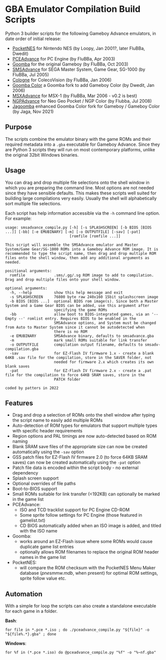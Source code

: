 # GBA Emulator Compilation Build Scripts

Python 3 builder scripts for the following Gameboy Advance emulators, in date order of initial release:
- [PocketNES](https://github.com/Dwedit/PocketNES/releases) for Nintendo NES (by Loopy, Jan 2001?, later FluBBa, Dwedit)
- [PCEAdvance](https://web.archive.org/web/20150430211123/http://www.ndsretro.com/gbadown.html) for PC Engine (by FluBBa, Apr 2003)
- [Goomba](http://goomba.webpersona.com) for the original Gameboy (by FluBBa, Oct 2003)
- [SMSAdvance](https://web.archive.org/web/20150430211123/http://www.ndsretro.com/gbadown.html) for SEGA Master System, Game Gear, SG-1000 (by FluBBa, Jul 2005)
- [Cologne](https://web.archive.org/web/20150430211123/http://www.ndsretro.com/gbadown.html) for ColecoVision (by FluBBa, Jan 2006)
- [Goomba Color](https://www.dwedit.org/gba/goombacolor.php) a Goomba fork to add Gameboy Color (by Dwedit, Jan 2006)
- [MSXAdvance](https://web.archive.org/web/20150430211123/http://www.ndsretro.com/gbadown.html) for MSX-1 (by FluBBa, Mar 2006 - v0.2 is best)
- [NGPAdvance](https://web.archive.org/web/20150430211123/http://www.ndsretro.com/gbadown.html) for Neo Geo Pocket / NGP Color (by Flubba, Jul 2008)
- [Jagoomba](https://github.com/EvilJagaGenius/jagoombacolor/releases) enhanced Goomba Color fork for Gameboy / Gameboy Color (by Jaga, Nov 2021)

## Purpose
The scripts combine the emulator binary with the game ROMs and their required metadata into a ```.gba``` executable for Gameboy Advance. Since they are Python 3 scripts they will run on most contemporary platforms, unlike the original 32bit Windows binaries.

## Usage
You can drag and drop multiple file selections onto the shell window in which you are preparing the command line. Most options are not needed since they have sensible defaults. This makes these scripts well suited for building large compilations very easily. Usually the shell will alphabetically sort multiple file selections.

Each script has help information accessible via the ```-h``` command line option. For example:
```
usage: smsadvance_compile.py [-h] [-s SPLASHSCREEN] [-b BIOS [BIOS ...]] [-bb] [-e EMUBINARY] [-m] [-o OUTPUTFILE] [-sav] [-pat]
                             [romfile [romfile ...]]

This script will assemble the SMSAdvance emulator and Master System/Game Gear/SG-1000 ROMs into a Gameboy Advance ROM image. It is
recommended to type the script name, then drag and drop multiple ROM files onto the shell window, then add any additional arguments as
needed.

positional arguments:
  romfile             .sms/.gg/.sg ROM image to add to compilation. Drag and drop multiple files onto your shell window.

optional arguments:
  -h, --help          show this help message and exit
  -s SPLASHSCREEN     76800 byte raw 240x160 15bit splashscreen image
  -b BIOS [BIOS ...]  optional BIOS rom image(s). Since both a Master System and a Game Gear BIOS can be added, use this argument after
                      specifying the game ROMs
  -bb                 allow boot to BIOS-integrated games, via an '-- Empty --' romlist entry. Requires BIOS to be enabled in the
                      SMSAdvance options, and System must be changed from Auto to Master System since it cannot be autodetected when
                      there is no ROM
  -e EMUBINARY        SMSAdvance binary, defaults to smsadvance.gba
  -m                  mark small ROMs suitable for link transfer
  -o OUTPUTFILE       compilation output filename, defaults to smsadv-compilation.gba
  -sav                for EZ-Flash IV firmware 1.x - create a blank 64KB .sav file for the compilation, store in the SAVER folder, not
                      needed for firmware 2.x which creates its own blank saves
  -pat                for EZ-Flash IV firmware 2.x - create a .pat file for the compilation to force 64KB SRAM saves, store in the
                      PATCH folder

coded by patters in 2022

```

## Features
- Drag and drop a selection of ROMs onto the shell window after typing the script name to easily add multiple ROMs
- Auto-detection of ROM types for emulators that support multiple types with specific header requirements
- Region options and PAL timings are now auto-detected based on ROM naming
- Blank SRAM save files of the appropriate size can now be created automatically using the ```-sav``` option
- GSS patch files for EZ-Flash IV firmware 2.0 (to force 64KB SRAM saves) can now be created automatically using the ```-pat``` option
- Patch file data is encoded within the script body - no external dependency
- Splash screen support
- Optional overrides of file paths
- Boot-to-BIOS support
- Small ROMs suitable for link transfer (<192KB) can optionally be marked in the game list
- PCEAdvance:
  - ISO and TCD tracklist support for PC Engine CD-ROM
  - Some sprite follow settings for PC Engine (those featured in gamelist.txt)
  - CD BIOS automatically added when an ISO image is added, and titled with the ISO name
- Goomba:
  - works around an EZ-Flash issue where some ROMs would cause duplicate game list entries
  - optionally allows ROM filenames to replace the original ROM header names in the game list
- PocketNES:
  - will compare the ROM checksum with the PocketNES Menu Maker database (*pnesmmw.mdb*, when present) for optimal ROM settings, sprite follow value etc.

## Automation
With a simple for loop the scripts can also create a standalone executable for each game in a folder.

**Bash**:

```for file in *.pce *.iso ; do ./pceadvance_compile.py "${file}" -o "${file%.*}.gba" ; done```

**Windows**:

```for %f in (*.pce *.iso) do @pceadvance_compile.py "%f" -o "%~nf.gba"```
